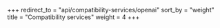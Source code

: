 +++
redirect_to = "api/compatibility-services/openai"
sort_by = "weight"
title = "Compatibility services"
weight = 4
+++
